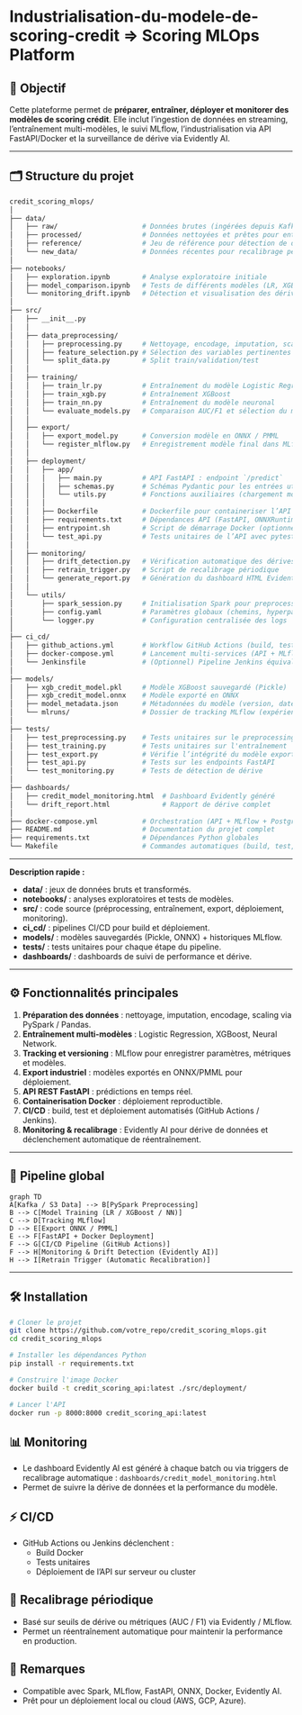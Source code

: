 # Industrialisation-du-modele-de-scoring-credit => Scoring MLOps Platform

## 🎯 Objectif
Cette plateforme permet de **préparer, entraîner, déployer et monitorer des modèles de scoring crédit**. Elle inclut l’ingestion de données en streaming, l’entraînement multi-modèles, le suivi MLflow, l’industrialisation via API FastAPI/Docker et la surveillance de dérive via Evidently AI.

---

## 🗂️ Structure du projet

```bash
credit_scoring_mlops/
│
├── data/
│   ├── raw/                     # Données brutes (ingérées depuis Kafka / S3)
│   ├── processed/               # Données nettoyées et prêtes pour entraînement
│   ├── reference/               # Jeu de référence pour détection de dérive
│   └── new_data/                # Données récentes pour recalibrage périodique
│
├── notebooks/
│   ├── exploration.ipynb        # Analyse exploratoire initiale
│   ├── model_comparison.ipynb   # Tests de différents modèles (LR, XGBoost, NN)
│   └── monitoring_drift.ipynb   # Détection et visualisation des dérives Evidently
│
├── src/
│   ├── __init__.py
│   │
│   ├── data_preprocessing/
│   │   ├── preprocessing.py     # Nettoyage, encodage, imputation, scaling
│   │   ├── feature_selection.py # Sélection des variables pertinentes
│   │   └── split_data.py        # Split train/validation/test
│   │
│   ├── training/
│   │   ├── train_lr.py          # Entraînement du modèle Logistic Regression
│   │   ├── train_xgb.py         # Entraînement XGBoost
│   │   ├── train_nn.py          # Entraînement du modèle neuronal
│   │   └── evaluate_models.py   # Comparaison AUC/F1 et sélection du meilleur modèle
│   │
│   ├── export/
│   │   ├── export_model.py      # Conversion modèle en ONNX / PMML
│   │   └── register_mlflow.py   # Enregistrement modèle final dans MLflow
│   │
│   ├── deployment/
│   │   ├── app/
│   │   │   ├── main.py          # API FastAPI : endpoint `/predict`
│   │   │   ├── schemas.py       # Schémas Pydantic pour les entrées utilisateur
│   │   │   └── utils.py         # Fonctions auxiliaires (chargement modèle, logs)
│   │   │
│   │   ├── Dockerfile           # Dockerfile pour containeriser l’API
│   │   ├── requirements.txt     # Dépendances API (FastAPI, ONNXRuntime…)
│   │   ├── entrypoint.sh        # Script de démarrage Docker (optionnel)
│   │   └── test_api.py          # Tests unitaires de l’API avec pytest
│   │
│   ├── monitoring/
│   │   ├── drift_detection.py   # Vérification automatique des dérives (Evidently)
│   │   ├── retrain_trigger.py   # Script de recalibrage périodique
│   │   └── generate_report.py   # Génération du dashboard HTML Evidently
│   │
│   └── utils/
│       ├── spark_session.py     # Initialisation Spark pour preprocessing
│       ├── config.yaml          # Paramètres globaux (chemins, hyperparams, seuils)
│       └── logger.py            # Configuration centralisée des logs
│
├── ci_cd/
│   ├── github_actions.yml       # Workflow GitHub Actions (build, test, deploy)
│   ├── docker-compose.yml       # Lancement multi-services (API + MLflow + monitoring)
│   └── Jenkinsfile              # (Optionnel) Pipeline Jenkins équivalent
│
├── models/
│   ├── xgb_credit_model.pkl     # Modèle XGBoost sauvegardé (Pickle)
│   ├── xgb_credit_model.onnx    # Modèle exporté en ONNX
│   ├── model_metadata.json      # Métadonnées du modèle (version, date, métriques)
│   └── mlruns/                  # Dossier de tracking MLflow (expériences)
│
├── tests/
│   ├── test_preprocessing.py    # Tests unitaires sur le preprocessing
│   ├── test_training.py         # Tests unitaires sur l'entraînement
│   ├── test_export.py           # Vérifie l’intégrité du modèle exporté
│   ├── test_api.py              # Tests sur les endpoints FastAPI
│   └── test_monitoring.py       # Tests de détection de dérive
│
├── dashboards/
│   ├── credit_model_monitoring.html  # Dashboard Evidently généré
│   └── drift_report.html             # Rapport de dérive complet
│
├── docker-compose.yml           # Orchestration (API + MLflow + PostgreSQL)
├── README.md                    # Documentation du projet complet
├── requirements.txt             # Dépendances Python globales
└── Makefile                     # Commandes automatiques (build, test, deploy)
```
---


**Description rapide :**

- **data/** : jeux de données bruts et transformés.  
- **notebooks/** : analyses exploratoires et tests de modèles.  
- **src/** : code source (préprocessing, entraînement, export, déploiement, monitoring).  
- **ci_cd/** : pipelines CI/CD pour build et déploiement.  
- **models/** : modèles sauvegardés (Pickle, ONNX) + historiques MLflow.  
- **tests/** : tests unitaires pour chaque étape du pipeline.  
- **dashboards/** : dashboards de suivi de performance et dérive.  

---

## ⚙️ Fonctionnalités principales

1. **Préparation des données** : nettoyage, imputation, encodage, scaling via PySpark / Pandas.  
2. **Entraînement multi-modèles** : Logistic Regression, XGBoost, Neural Network.  
3. **Tracking et versioning** : MLflow pour enregistrer paramètres, métriques et modèles.  
4. **Export industriel** : modèles exportés en ONNX/PMML pour déploiement.  
5. **API REST FastAPI** : prédictions en temps réel.  
6. **Containerisation Docker** : déploiement reproductible.  
7. **CI/CD** : build, test et déploiement automatisés (GitHub Actions / Jenkins).  
8. **Monitoring & recalibrage** : Evidently AI pour dérive de données et déclenchement automatique de réentraînement.

---

## 🚀 Pipeline global

```mermaid
graph TD
A[Kafka / S3 Data] --> B[PySpark Preprocessing]
B --> C[Model Training (LR / XGBoost / NN)]
C --> D[Tracking MLflow]
D --> E[Export ONNX / PMML]
E --> F[FastAPI + Docker Deployment]
F --> G[CI/CD Pipeline (GitHub Actions)]
F --> H[Monitoring & Drift Detection (Evidently AI)]
H --> I[Retrain Trigger (Automatic Recalibration)]
```
---

## 🛠️ Installation

```bash
# Cloner le projet
git clone https://github.com/votre_repo/credit_scoring_mlops.git
cd credit_scoring_mlops

# Installer les dépendances Python
pip install -r requirements.txt

# Construire l'image Docker
docker build -t credit_scoring_api:latest ./src/deployment/

# Lancer l'API
docker run -p 8000:8000 credit_scoring_api:latest
```

## 📊 Monitoring

- Le dashboard Evidently AI est généré à chaque batch ou via triggers de recalibrage automatique :
``dashboards/credit_model_monitoring.html``
- Permet de suivre la dérive de données et la performance du modèle.

## ⚡ CI/CD

- GitHub Actions ou Jenkins déclenchent :
    - Build Docker
    - Tests unitaires
    - Déploiement de l’API sur serveur ou cluster

## 🔄 Recalibrage périodique

- Basé sur seuils de dérive ou métriques (AUC / F1) via Evidently / MLflow.
- Permet un réentraînement automatique pour maintenir la performance en production.

## 📌 Remarques
- Compatible avec Spark, MLflow, FastAPI, ONNX, Docker, Evidently AI.
- Prêt pour un déploiement local ou cloud (AWS, GCP, Azure).
